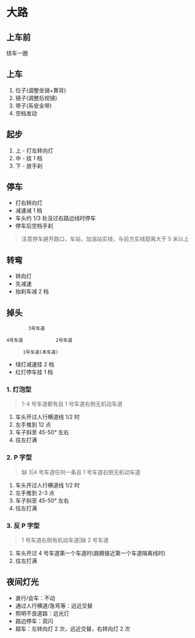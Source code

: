 # 大路

## 上车前

绕车一圈

## 上车

1. 位子(调整坐骑+靠背)
2. 镜子(调整后视镜)
3. 带子(系安全带)
4. 空档发动

## 起步

1. 上 - 打左转向灯
2. 中 - 挂 1 档
3. 下 - 放手刹

## 停车

- 打右转向灯
- 减速减 1 档
- 车头约 1/3 处没过右路边线时停车
- 停车后空档手刹

> 注意停车避开路口，车站，加油站实线，与前方实线距离大于 5 米以上

## 转弯

- 转向灯
- 先减速
- 抬刹车减 2 档

## 掉头

```
        3号车道

4号车道            2号车道

      1号车道(本车道)
```

- 绿灯减速挂 2 档
- 红灯停车挂 1 档

### 1. 灯泡型

> 1-4 号车道都有且 1 号车道右侧无机动车道

1. 车头开过人行横道线 1/2 时
2. 左手推到 12 点
3. 车子斜至 45-50° 左右
4. 往左打满

### 2. P 字型

> 缺 3|4 号车道任何一条且 1 号车道右侧无机动车道

1. 车头开过人行横道线 1/2 时
2. 左手推到 2-3 点
3. 车子斜至 45-50° 左右
4. 往左打满

### 3. 反 P 字型

> 1 号车道右侧有机动车道|缺 2 号车道

1. 车头开过 4 号车道第一个车道时(肩膀接近第一个车道隔离线时)
2. 往左打满

## 夜间灯光

- 直行/会车：不动
- 通过人行横道/急弯等：远近交替
- 照明不良道路：远光灯
- 路边停车：双闪
- 超车：左转向灯 2 次，远近交替，右转向灯 2 次
